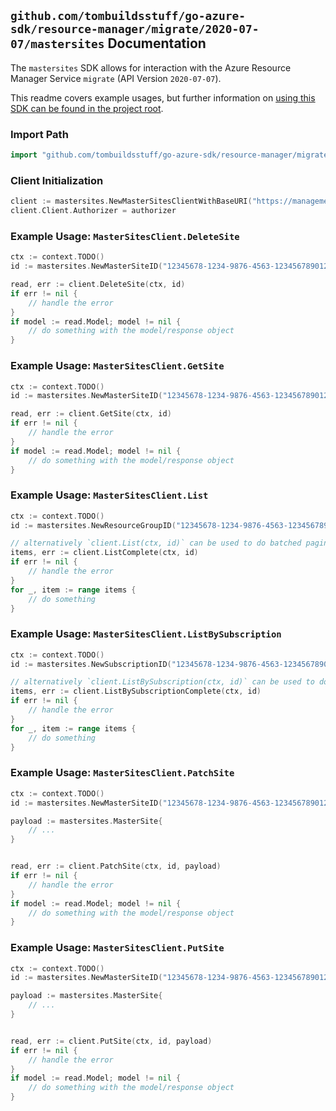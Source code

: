 
## `github.com/tombuildsstuff/go-azure-sdk/resource-manager/migrate/2020-07-07/mastersites` Documentation

The `mastersites` SDK allows for interaction with the Azure Resource Manager Service `migrate` (API Version `2020-07-07`).

This readme covers example usages, but further information on [using this SDK can be found in the project root](https://github.com/tombuildsstuff/go-azure-sdk/tree/main/docs).

### Import Path

```go
import "github.com/tombuildsstuff/go-azure-sdk/resource-manager/migrate/2020-07-07/mastersites"
```


### Client Initialization

```go
client := mastersites.NewMasterSitesClientWithBaseURI("https://management.azure.com")
client.Client.Authorizer = authorizer
```


### Example Usage: `MasterSitesClient.DeleteSite`

```go
ctx := context.TODO()
id := mastersites.NewMasterSiteID("12345678-1234-9876-4563-123456789012", "example-resource-group", "masterSiteValue")

read, err := client.DeleteSite(ctx, id)
if err != nil {
	// handle the error
}
if model := read.Model; model != nil {
	// do something with the model/response object
}
```


### Example Usage: `MasterSitesClient.GetSite`

```go
ctx := context.TODO()
id := mastersites.NewMasterSiteID("12345678-1234-9876-4563-123456789012", "example-resource-group", "masterSiteValue")

read, err := client.GetSite(ctx, id)
if err != nil {
	// handle the error
}
if model := read.Model; model != nil {
	// do something with the model/response object
}
```


### Example Usage: `MasterSitesClient.List`

```go
ctx := context.TODO()
id := mastersites.NewResourceGroupID("12345678-1234-9876-4563-123456789012", "example-resource-group")

// alternatively `client.List(ctx, id)` can be used to do batched pagination
items, err := client.ListComplete(ctx, id)
if err != nil {
	// handle the error
}
for _, item := range items {
	// do something
}
```


### Example Usage: `MasterSitesClient.ListBySubscription`

```go
ctx := context.TODO()
id := mastersites.NewSubscriptionID("12345678-1234-9876-4563-123456789012")

// alternatively `client.ListBySubscription(ctx, id)` can be used to do batched pagination
items, err := client.ListBySubscriptionComplete(ctx, id)
if err != nil {
	// handle the error
}
for _, item := range items {
	// do something
}
```


### Example Usage: `MasterSitesClient.PatchSite`

```go
ctx := context.TODO()
id := mastersites.NewMasterSiteID("12345678-1234-9876-4563-123456789012", "example-resource-group", "masterSiteValue")

payload := mastersites.MasterSite{
	// ...
}


read, err := client.PatchSite(ctx, id, payload)
if err != nil {
	// handle the error
}
if model := read.Model; model != nil {
	// do something with the model/response object
}
```


### Example Usage: `MasterSitesClient.PutSite`

```go
ctx := context.TODO()
id := mastersites.NewMasterSiteID("12345678-1234-9876-4563-123456789012", "example-resource-group", "masterSiteValue")

payload := mastersites.MasterSite{
	// ...
}


read, err := client.PutSite(ctx, id, payload)
if err != nil {
	// handle the error
}
if model := read.Model; model != nil {
	// do something with the model/response object
}
```
